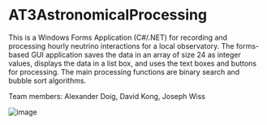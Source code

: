 # AT3AstronomicalProcessing

This is a Windows Forms Application (C#/.NET) for recording and processing hourly neutrino interactions for a local observatory. The forms-based GUI application saves the data in an array of size 24 as integer values, displays the data in a list box, and uses the text boxes and buttons for processing. The main processing functions are binary search and bubble sort algorithms.

Team members: 
Alexander Doig, David Kong, Joseph Wiss

![image](https://user-images.githubusercontent.com/109506456/203336066-b7f9921f-65e1-4830-a619-4f0921017616.png)
